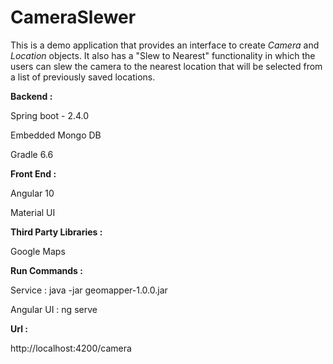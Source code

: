 # CameraSlewer

This is a demo application that provides an interface to create <em>Camera</em> and <em>Location</em> objects. It also has a "Slew to Nearest" functionality in which the users can slew the camera to the nearest location that will be selected from a list of previously saved locations. 

**Backend :**

Spring boot - 2.4.0

Embedded Mongo DB

Gradle 6.6


**Front End :**

Angular 10

Material UI

**Third Party Libraries :**

Google Maps


**Run Commands :**

Service : java -jar geomapper-1.0.0.jar

Angular UI : ng serve

**Url :**

http://localhost:4200/camera










